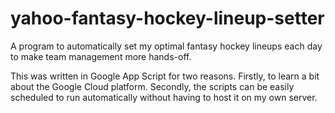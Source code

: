 # yahoo-fantasy-hockey-lineup-setter
A program to automatically set my optimal fantasy hockey lineups each day to make team management more hands-off.

This was written in Google App Script for two reasons. Firstly, to learn a bit about the Google Cloud platform. Secondly, the scripts can be easily scheduled to run automatically without having to host it on my own server.
